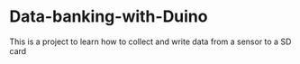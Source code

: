# Data-banking-with-Duino
This is a  project to learn how to collect and write data from a sensor to a SD card

